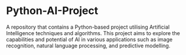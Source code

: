 # Python-AI-Project
A repository that contains a Python-based project utilising Artificial Intelligence techniques and algorithms. This project aims to explore the capabilities and potential of AI in various applications such as image recognition, natural language processing, and predictive modelling.
